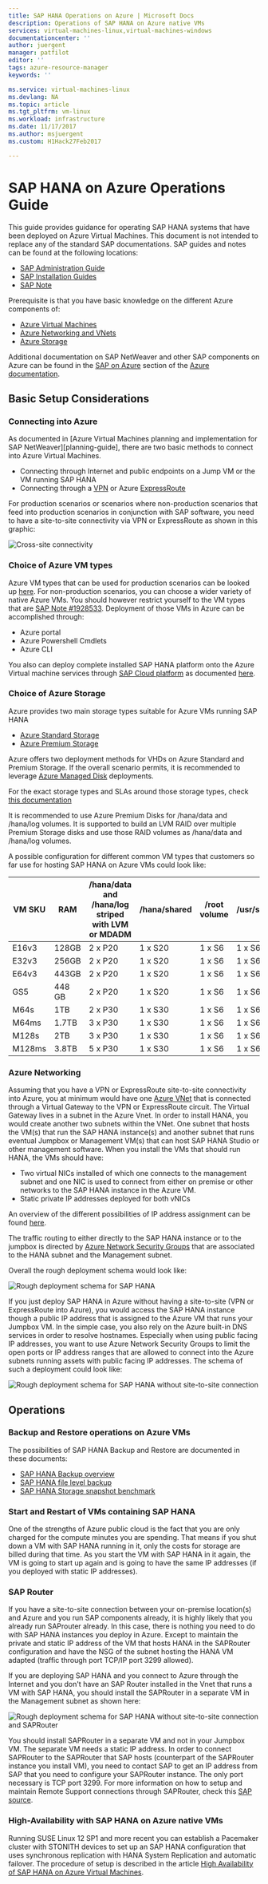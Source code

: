 ```yaml
---
title: SAP HANA Operations on Azure | Microsoft Docs
description: Operations of SAP HANA on Azure native VMs
services: virtual-machines-linux,virtual-machines-windows
documentationcenter: ''
author: juergent
manager: patfilot
editor: ''
tags: azure-resource-manager
keywords: ''

ms.service: virtual-machines-linux
ms.devlang: NA
ms.topic: article
ms.tgt_pltfrm: vm-linux
ms.workload: infrastructure
ms.date: 11/17/2017
ms.author: msjuergent
ms.custom: H1Hack27Feb2017

---
```


# SAP HANA on Azure Operations Guide
This guide provides guidance for operating SAP HANA systems that have been deployed on Azure Virtual Machines. This document is not intended to replace any of the standard SAP documentations. SAP guides and notes can be found at the following locations:

- [SAP Administration Guide](https://help.sap.com/viewer/6b94445c94ae495c83a19646e7c3fd56/2.0.02/en-US/330e5550b09d4f0f8b6cceb14a64cd22.html)
- [SAP Installation Guides](https://service.sap.com/instguides)
- [SAP Note](https://sservice.sap.com/notes)

Prerequisite is that you have basic knowledge on the different Azure components of:

- [Azure Virtual Machines](https://docs.microsoft.com/azure/virtual-machines/linux/tutorial-manage-vm)
- [Azure Networking and VNets](https://docs.microsoft.com/azure/virtual-machines/linux/tutorial-virtual-network)
- [Azure Storage](https://docs.microsoft.com/azure/virtual-machines/linux/tutorial-manage-disks)

Additional documentation on SAP NetWeaver and other SAP components on Azure can be found in the [SAP on Azure](https://docs.microsoft.com/azure/virtual-machines/workloads/sap/get-started) section of the [Azure documentation](https://docs.microsoft.com/azure/).

## Basic Setup Considerations
### Connecting into Azure
As documented in [Azure Virtual Machines planning and implementation for SAP NetWeaver][planning-guide], there are two basic methods to connect into Azure Virtual Machines. 

- Connecting through Internet and public endpoints on a Jump VM or the VM running SAP HANA
- Connecting through a [VPN](https://docs.microsoft.com/azure/vpn-gateway/vpn-gateway-howto-site-to-site-resource-manager-portal) or Azure [ExpressRoute](https://azure.microsoft.com/services/expressroute/)

For production scenarios or scenarios where non-production scenarios that feed into production scenarios in conjunction with SAP software, you need to have a site-to-site connectivity via VPN or ExpressRoute as shown in this graphic:

![Cross-site connectivity](media/virtual-machines-shared-sap-planning-guide/300-vpn-s2s.png)


### Choice of Azure VM types
Azure VM types that can be used for production scenarios can be looked up [here](https://www.sap.com/dmc/exp/2014-09-02-hana-hardware/enEN/iaas.html). For non-production scenarios, you can choose a wider variety of native Azure VMs. You should however restrict yourself to the VM types that are [SAP Note #1928533](https://launchpad.support.sap.com/#/notes/1928533). Deployment of those VMs in Azure can be accomplished through:

- Azure portal
- Azure Powershell Cmdlets
- Azure CLI

You also can deploy complete installed SAP HANA platform onto the Azure Virtual machine services through [SAP Cloud platform](https://cal.sap.com/) as documented [here](https://docs.microsoft.com/azure/virtual-machines/workloads/sap/cal-s4h).

### Choice of Azure Storage
Azure provides two main storage types suitable for Azure VMs running SAP HANA

- [Azure Standard Storage](https://docs.microsoft.com/azure/virtual-machines/windows/standard-storage)
- [Azure Premium Storage](https://docs.microsoft.com/azure/virtual-machines/windows/premium-storage)

Azure offers two deployment methods for VHDs on Azure Standard and Premium Storage. If the overall scenario permits, it is recommended to leverage [Azure Managed Disk](https://azure.microsoft.com/services/managed-disks/) deployments.

For the exact storage types and SLAs around those storage types, check [this documentation](https://azure.microsoft.com/pricing/details/managed-disks/)

It is recommended to use Azure Premium Disks for /hana/data and /hana/log volumes. It is supported to build an LVM RAID over multiple Premium Storage disks and use those RAID volumes as /hana/data and /hana/log volumes.

A possible configuration for different common VM types that customers so far use for hosting SAP HANA on Azure VMs could look like:

| VM SKU | RAM | /hana/data and /hana/log<br /> striped with LVM or MDADM | /hana/shared | /root volume | /usr/sap | hana/backup |
| --- | --- | --- | --- | --- | --- | -- |
| E16v3 | 128GB | 2 x P20 | 1 x S20 | 1 x S6 | 1 x S6 | 1 x S10 |
| E32v3 | 256GB | 2 x P20 | 1 x S20 | 1 x S6 | 1 x S6 | 1 x S20 |
| E64v3 | 443GB | 2 x P20 | 1 x S20 | 1 x S6 | 1 x S6 | 1 x S30 |
| GS5 | 448 GB | 2 x P20 | 1 x S20 | 1 x S6 | 1 x S6 | 1 x S30 |
| M64s | 1TB | 2 x P30 | 1 x S30 | 1 x S6 | 1 x S6 |2 x S30 |
| M64ms | 1.7TB | 3 x P30 | 1 x S30 | 1 x S6 | 1 x S6 | 3 x S30 |
| M128s | 2TB | 3 x P30 | 1 x S30 | 1 x S6 | 1 x S6 | 3 x S30 |
| M128ms | 3.8TB | 5 x P30 | 1 x S30 | 1 x S6 | 1 x S6 | 5 x S30 |


### Azure Networking
Assuming that you have a VPN or ExpressRoute site-to-site connectivity into Azure, you at minimum would have one [Azure VNet](https://docs.microsoft.com/azure/virtual-network/virtual-networks-overview) that is connected through a Virtual Gateway to the VPN or ExpressRoute circuit. The Virtual Gateway lives in a subnet in the Azure Vnet. In order to install HANA, you would create another two subnets within the VNet. One subnet that hosts the VM(s) that run the SAP HANA instance(s) and another subnet that runs eventual Jumpbox or Management VM(s) that can host SAP HANA Studio or other management software.
When you install the VMs that should run HANA, the VMs should have:

- Two virtual NICs installed of which one connects to the management subnet and one NIC is used to connect from either on premise or other networks to the SAP HANA instance in the Azure VM.
- Static private IP addresses deployed for both vNICs

An overview of the different possibilities of IP address assignment can be found [here](https://docs.microsoft.com/azure/virtual-network/virtual-network-ip-addresses-overview-arm). 

The traffic routing to either directly to the SAP HANA instance or to the jumpbox is directed by [Azure Network Security Groups](https://docs.microsoft.com/en-us/azure/virtual-network/virtual-networks-nsg) that are associated to the HANA subnet and the Management subnet.

Overall the rough deployment schema would look like:

![Rough deployment schema for SAP HANA](media/hana-vm-operations/hana-simple-networking.PNG)


If you just deploy SAP HANA in Azure without having a site-to-site (VPN or ExpressRoute into Azure), you would access the SAP HANA instance though a public IP address that is assigned to the Azure VM that runs your Jumpbox VM. In the simple case, you also rely on the Azure built-in DNS services in order to resolve hostnames. Especially when using public facing IP addresses, you want to use Azure Network Security Groups to limit the open ports or IP address ranges that are allowed to connect into the Azure subnets running assets with public facing IP addresses. The schema of such a deployment could look like:
  
![Rough deployment schema for SAP HANA without site-to-site connection](media/hana-vm-operations/hana-simple-networking2.PNG)
 


## Operations
### Backup and Restore operations on Azure VMs
The possibilities of SAP HANA Backup and Restore are documented in these documents:

- [SAP HANA Backup overview](https://docs.microsoft.com/azure/virtual-machines/workloads/sap/sap-hana-backup-guide)
- [SAP HANA file level backup](https://docs.microsoft.com/azure/virtual-machines/workloads/sap/sap-hana-backup-file-level)
- [SAP HANA Storage snapshot benchmark](https://docs.microsoft.com/en-us/azure/virtual-machines/workloads/sap/sap-hana-backup-storage-snapshots)



### Start and Restart of VMs containing SAP HANA
One of the strengths of Azure public cloud is the fact that you are only charged for the compute minutes you are spending. That means if you shut down a VM with SAP HANA running in it, only the costs for storage are billed during that time. As you start the VM with SAP HANA in it again, the VM is going to start up again and is going to have the same IP addresses (if you deployed with static IP addresses). 


### SAP Router 
If you have a site-to-site connection between your on-premise location(s) and Azure and you run SAP components already, it is highly likely that you already run SAProuter already. In this case, there is nothing you need to do with SAP HANA instances you deploy in Azure. Except to maintain the private and static IP address of the VM that hosts HANA in the SAPRouter configuration and have the NSG of the subnet hosting the HANA VM adapted (traffic through port TCP/IP port 3299 allowed).

If you are deploying SAP HANA and you connect to Azure through the Internet and you don't have an SAP Router installed in the Vnet that runs a VM with SAP HANA, you should install the SAPRouter in a separate VM in the Management subnet as shown here:


![Rough deployment schema for SAP HANA without site-to-site connection and SAPRouter](media/hana-vm-operations/hana-simple-networking3.PNG)

You should install SAPRouter in a separate VM and not in your Jumpbox VM. The separate VM needs a static IP address. In order to connect SAPRouter to the SAPRouter that SAP hosts (counterpart of the SAPRouter instance you install VM), you need to contact SAP to get an IP address from SAP that you need to configure your SAPRouter instance. The only port necessary is TCP port 3299.
For more information on how to setup and maintain Remote Support connections through SAPRouter, check this [SAP source](https://support.sap.com/en/tools/connectivity-tools/remote-support.html).

### High-Availability with SAP HANA on Azure native VMs
Running SUSE Linux 12 SP1 and more recent you can establish a Pacemaker cluster with STONITH devices to set up an SAP HANA configuration that uses synchronous replication with HANA System Replication and automatic failover. The procedure of setup is described in the article [High Availability of SAP HANA on Azure Virtual Machines](https://docs.microsoft.com/en-us/azure/virtual-machines/workloads/sap/sap-hana-high-availability).

 










